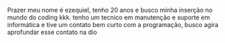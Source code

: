 Prazer meu nome é ezequiel, tenho 20 anos e busco minha inserção no mundo do coding kkk. tenho um tecnico em manutenção e suporte em informática
e tive um contato bem curto com a programação, busco agira aprofundar esse contato na dio
